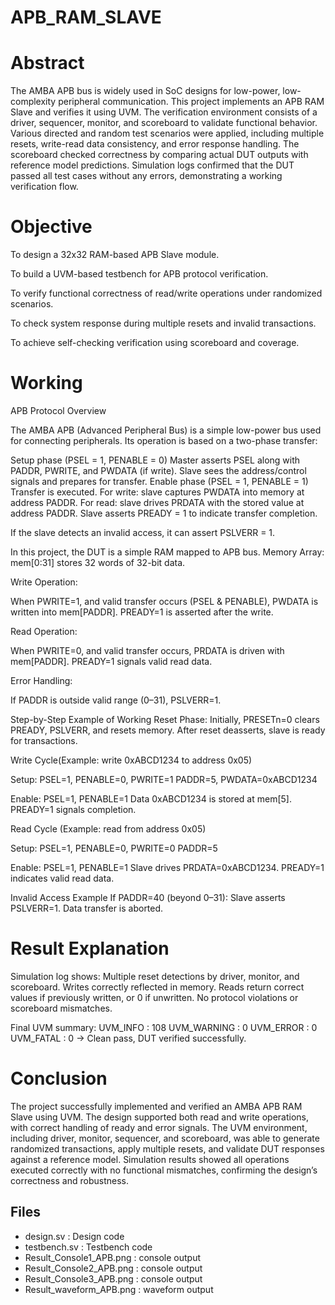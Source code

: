 # APB_RAM_SLAVE
# Abstract

The AMBA APB bus is widely used in SoC designs for low-power, low-complexity peripheral communication. This project implements an APB RAM Slave and verifies it using UVM. The verification environment consists of a driver, sequencer, monitor, and scoreboard to validate functional behavior. Various directed and random test scenarios were applied, including multiple resets, write-read data consistency, and error response handling. The scoreboard checked correctness by comparing actual DUT outputs with reference model predictions. Simulation logs confirmed that the DUT passed all test cases without any errors, demonstrating a working verification flow.
# Objective

To design a 32x32 RAM-based APB Slave module.

To build a UVM-based testbench for APB protocol verification.

To verify functional correctness of read/write operations under randomized scenarios.

To check system response during multiple resets and invalid transactions.

To achieve self-checking verification using scoreboard and coverage.

# Working
APB Protocol Overview

The AMBA APB (Advanced Peripheral Bus) is a simple low-power bus used for connecting peripherals. Its operation is based on a two-phase transfer:

Setup phase (PSEL = 1, PENABLE = 0)
Master asserts PSEL along with PADDR, PWRITE, and PWDATA (if write).
Slave sees the address/control signals and prepares for transfer.
Enable phase (PSEL = 1, PENABLE = 1)
Transfer is executed.
For write: slave captures PWDATA into memory at address PADDR.
For read: slave drives PRDATA with the stored value at address PADDR.
Slave asserts PREADY = 1 to indicate transfer completion.

If the slave detects an invalid access, it can assert PSLVERR = 1.


In this project, the DUT is a simple RAM mapped to APB bus.
Memory Array: mem[0:31] stores 32 words of 32-bit data.

Write Operation:

When PWRITE=1, and valid transfer occurs (PSEL & PENABLE),
PWDATA is written into mem[PADDR].
PREADY=1 is asserted after the write.

Read Operation:

When PWRITE=0, and valid transfer occurs,
PRDATA is driven with mem[PADDR].
PREADY=1 signals valid read data.

Error Handling:

If PADDR is outside valid range (0–31), PSLVERR=1.


Step-by-Step Example of Working
Reset Phase:
Initially, PRESETn=0 clears PREADY, PSLVERR, and resets memory.
After reset deasserts, slave is ready for transactions.

Write Cycle(Example: write 0xABCD1234 to address 0x05)

Setup:
PSEL=1, PENABLE=0, PWRITE=1
PADDR=5, PWDATA=0xABCD1234

Enable:
PSEL=1, PENABLE=1
Data 0xABCD1234 is stored at mem[5].
PREADY=1 signals completion.

Read Cycle (Example: read from address 0x05)

Setup:
PSEL=1, PENABLE=0, PWRITE=0
PADDR=5

Enable:
PSEL=1, PENABLE=1
Slave drives PRDATA=0xABCD1234.
PREADY=1 indicates valid read data.

Invalid Access Example
If PADDR=40 (beyond 0–31):
Slave asserts PSLVERR=1.
Data transfer is aborted.

# Result Explanation

Simulation log shows:
Multiple reset detections by driver, monitor, and scoreboard.
Writes correctly reflected in memory.
Reads return correct values if previously written, or 0 if unwritten.
No protocol violations or scoreboard mismatches.

Final UVM summary:
UVM_INFO : 108
UVM_WARNING : 0
UVM_ERROR : 0
UVM_FATAL : 0
→ Clean pass, DUT verified successfully.

# Conclusion
The project successfully implemented and verified an AMBA APB RAM Slave using UVM. The design supported both read and write operations, with correct handling of ready and error signals. The UVM environment, including driver, monitor, sequencer, and scoreboard, was able to generate randomized transactions, apply multiple resets, and validate DUT responses against a reference model. Simulation results showed all operations executed correctly with no functional mismatches, confirming the design’s correctness and robustness.

## Files
- design.sv : Design code
- testbench.sv : Testbench code
- Result_Console1_APB.png : console output
- Result_Console2_APB.png : console output
- Result_Console3_APB.png : console output
- Result_waveform_APB.png : waveform output
